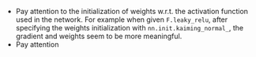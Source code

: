 - Pay attention to the initialization of weights w.r.t. the activation function used in the network. For example when given `F.leaky_relu`, after specifying the weights initialization with `nn.init.kaiming_normal_`, the gradient and weights seem to be more meaningful.
- Pay attention